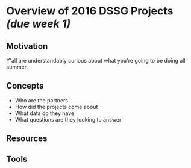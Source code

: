 # Overview of 2016 DSSG Projects *(due week 1)*

## Motivation
Y'all are understandably curious about what you're going to be doing all summer.

## Concepts
* Who are the partners
* How did the projects come about
* What data do they have 
* What questions are they looking to answer

## Resources

## Tools
